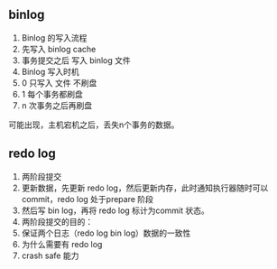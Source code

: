 binlog
------

1. Binlog 的写入流程
  1. 先写入 binlog cache
  2. 事务提交之后 写入 binlog 文件
2. Binlog 写入时机
  1. 0 只写入 文件 不刷盘
  2. 1 每个事务都刷盘
  3. n 次事务之后再刷盘

可能出现，主机宕机之后，丢失n个事务的数据。

redo log
--------

1. 两阶段提交
  1. 更新数据，先更新 redo log，然后更新内存，此时通知执行器随时可以commit，redo log 处于prepare 阶段
  2. 然后写 bin log，再将 redo log 标计为commit 状态。
2. 两阶段提交的目的：
  1. 保证两个日志（redo log bin log）数据的一致性
3. 为什么需要有 redo log
  1. crash safe 能力